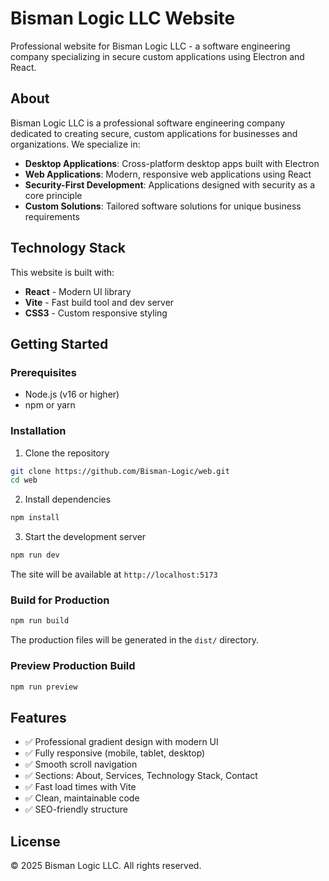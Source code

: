 # Bisman Logic LLC Website

Professional website for Bisman Logic LLC - a software engineering company specializing in secure custom applications using Electron and React.

## About

Bisman Logic LLC is a professional software engineering company dedicated to creating secure, custom applications for businesses and organizations. We specialize in:

- **Desktop Applications**: Cross-platform desktop apps built with Electron
- **Web Applications**: Modern, responsive web applications using React
- **Security-First Development**: Applications designed with security as a core principle
- **Custom Solutions**: Tailored software solutions for unique business requirements

## Technology Stack

This website is built with:
- **React** - Modern UI library
- **Vite** - Fast build tool and dev server
- **CSS3** - Custom responsive styling

## Getting Started

### Prerequisites
- Node.js (v16 or higher)
- npm or yarn

### Installation

1. Clone the repository
```bash
git clone https://github.com/Bisman-Logic/web.git
cd web
```

2. Install dependencies
```bash
npm install
```

3. Start the development server
```bash
npm run dev
```

The site will be available at `http://localhost:5173`

### Build for Production

```bash
npm run build
```

The production files will be generated in the `dist/` directory.

### Preview Production Build

```bash
npm run preview
```

## Features

- ✅ Professional gradient design with modern UI
- ✅ Fully responsive (mobile, tablet, desktop)
- ✅ Smooth scroll navigation
- ✅ Sections: About, Services, Technology Stack, Contact
- ✅ Fast load times with Vite
- ✅ Clean, maintainable code
- ✅ SEO-friendly structure

## License

© 2025 Bisman Logic LLC. All rights reserved.
